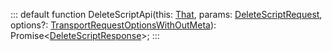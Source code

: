 :::
default function DeleteScriptApi(this: [That](./That.md), params: [DeleteScriptRequest](./DeleteScriptRequest.md), options?: [TransportRequestOptionsWithOutMeta](./TransportRequestOptionsWithOutMeta.md)): Promise<[DeleteScriptResponse](./DeleteScriptResponse.md)>;
:::

